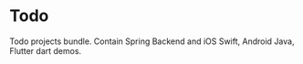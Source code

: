 # Todo
Todo projects bundle. Contain Spring Backend and iOS Swift, Android Java, Flutter dart demos.
